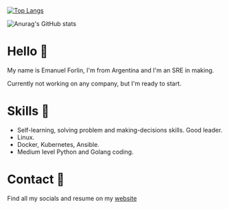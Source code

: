 [![Top Langs](https://github-readme-stats.vercel.app/api/top-langs/?username=anuraghazra)](https://github.com/anuraghazra/github-readme-stats)

![Anurag's GitHub stats](https://github-readme-stats.vercel.app/api?username=emaaForlin&show_icons=true&theme=dark&layout=compact)


# Hello 👋
My name is Emanuel Forlin, I'm from Argentina and I'm an SRE in making.

Currently not working on any company, but I'm ready to start.

# Skills 🏹

* Self-learning, solving problem and making-decisions skills. Good leader.
* Linux.
* Docker, Kubernetes, Ansible.
* Medium level Python and Golang coding.

# Contact 🤙

Find all my socials and resume on my [website](bit.ly/emaaForlin) 

